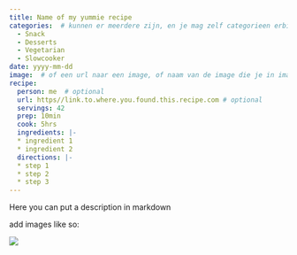 ```yaml
---
title: Name of my yummie recipe
categories:  # kunnen er meerdere zijn, en je mag zelf categorieen erbij bedenken
  - Snack
  - Desserts
  - Vegetarian
  - Slowcooker
date: yyyy-mm-dd
image:  # of een url naar een image, of naam van de image die je in images/recipes/ folder hebt neergezet
recipe:
  person: me  # optional
  url: https//link.to.where.you.found.this.recipe.com # optional
  servings: 42
  prep: 10min
  cook: 5hrs
  ingredients: |-
  * ingredient 1
  * ingredient 2
  directions: |-
  * step 1
  * step 2
  * step 3
---
```


Here you can put a description in markdown

add images like so:

![](/images/myimapge.png)
